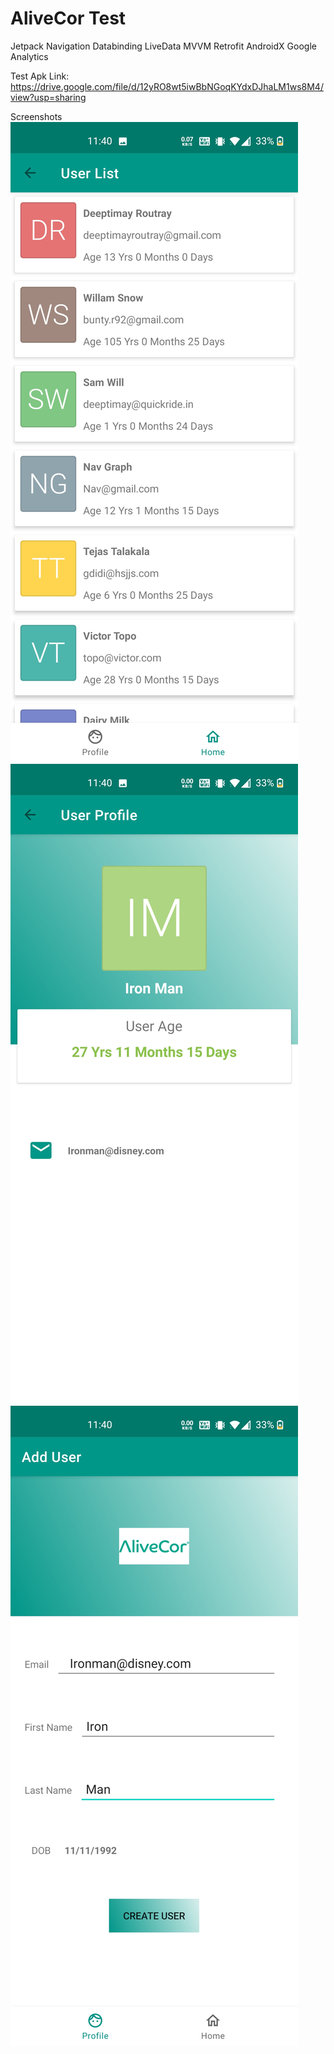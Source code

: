 # AliveCor Test

Jetpack Navigation 
Databinding LiveData
MVVM
Retrofit
AndroidX
Google Analytics

Test Apk Link: https://drive.google.com/file/d/12yRO8wt5iwBbNGoqKYdxDJhaLM1ws8M4/view?usp=sharing

Screenshots
![alt text](https://github.com/Deeptimay/alive/blob/main/app/src/main/res/mipmap/screenshot_20201026_234051.jpg)
![alt text](https://github.com/Deeptimay/alive/blob/main/app/src/main/res/mipmap/screenshot_20201026_234039.jpg)
![alt text](https://github.com/Deeptimay/alive/blob/main/app/src/main/res/mipmap/screenshot_20201026_234035.jpg)
